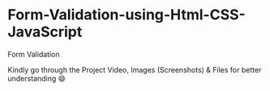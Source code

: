 # Form-Validation-using-Html-CSS-JavaScript

Form Validation

Kindly go through the Project Video, Images (Screenshots) & Files for better understanding 😄
